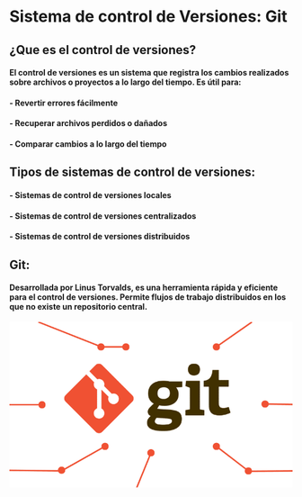 # Sistema de control de Versiones: Git
## ¿Que es el control de versiones?
#### El control de versiones es un sistema que registra los cambios realizados sobre archivos o proyectos a lo largo del tiempo. Es útil para:
#### - Revertir errores fácilmente
#### - Recuperar archivos perdidos o dañados
#### - Comparar cambios a lo largo del tiempo
## Tipos de sistemas de control de versiones:
#### - Sistemas de control de versiones locales
#### - Sistemas de control de versiones centralizados
#### - Sistemas de control de versiones distribuidos
## Git:
#### Desarrollada por Linus Torvalds, es una herramienta rápida y eficiente para el control de versiones. Permite flujos de trabajo distribuidos en los que no existe un repositorio central.
![imagengit.png](img/que-es-git.png)
